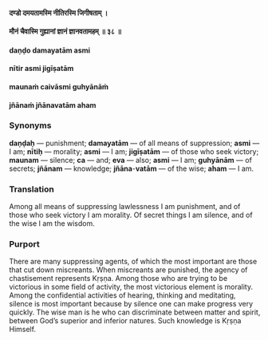 #### दण्डो दमयतामस्मि नीतिरस्मि जिगीषताम् ।
#### मौनं चैवास्मि गुह्यानां ज्ञानं ज्ञानवतामहम् ॥ ३८ ॥

#### daṇḍo damayatām asmi
#### nītir asmi jigīṣatām
#### maunaṁ caivāsmi guhyānāṁ
#### jñānaṁ jñānavatām aham

### Synonyms

**daṇḍaḥ** — punishment; **damayatām** — of all means of suppression; **asmi** — I am; **nītiḥ** — morality; **asmi** — I am; **jigīṣatām** — of those who seek victory; **maunam** — silence; **ca** — and; **eva** — also; **asmi** — I am; **guhyānām** — of secrets; **jñānam** — knowledge; **jñāna**-**vatām** — of the wise; **aham** — I am.

### Translation

Among all means of suppressing lawlessness I am punishment, and of those who seek victory I am morality. Of secret things I am silence, and of the wise I am the wisdom.

### Purport

There are many suppressing agents, of which the most important are those that cut down miscreants. When miscreants are punished, the agency of chastisement represents Kṛṣṇa. Among those who are trying to be victorious in some field of activity, the most victorious element is morality. Among the confidential activities of hearing, thinking and meditating, silence is most important because by silence one can make progress very quickly. The wise man is he who can discriminate between matter and spirit, between God’s superior and inferior natures. Such knowledge is Kṛṣṇa Himself.